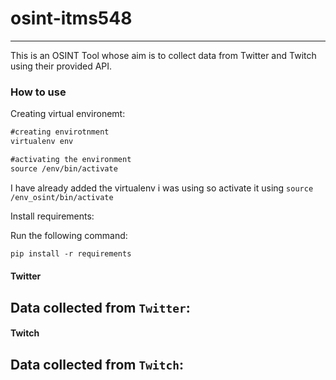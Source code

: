 # osint-itms548
---

This is an OSINT Tool whose aim is to collect data from Twitter and Twitch using their provided API.
### How to use
Creating virtual environemt:
```txt
#creating envirotnment
virtualenv env

#activating the environment
source /env/bin/activate
```

I have already added the virtualenv i was using so activate it using `source /env_osint/bin/activate`

Install requirements:

Run the following command:
```txt
pip install -r requirements
```

#### Twitter

Data collected from `Twitter`:
- 

#### Twitch
Data collected from `Twitch`:
- 